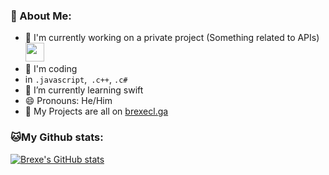 ### 🤵 About Me:
- 🏦 I'm currently working on a private project (Something related to APIs)
      <img src="https://media.giphy.com/media/WUlplcMpOCEmTGBtBW/giphy.gif" width="30">
- 🤔 I'm coding
-  in ```.javascript```,``` .c++```, ```.c#```
- 🌱 I’m currently learning swift
- 😄 Pronouns: He/Him
- 📝 My Projects are all on [brexecl.ga](www.brexe.ga)

### 🐱My Github stats:
[![Brexe's GitHub stats](https://github-readme-stats.vercel.app/api?username=brexeprogram)](https://github.com/anuraghazra/github-readme-stats)
